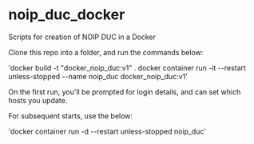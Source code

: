 # noip_duc_docker
Scripts for creation of NOIP DUC in a Docker

Clone this repo into a folder, and run the commands below:

'docker build -t "docker_noip_duc:v1" .
docker container run -it --restart unless-stopped --name noip_duc docker_noip_duc:v1'

On the first run, you'll be prompted for login details, and can set which hosts you update.

For subsequent starts, use the below:

'docker container run -d --restart unless-stopped noip_duc'


